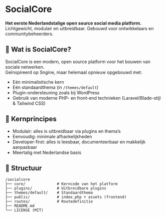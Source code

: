 # SocialCore

**Het eerste Nederlandstalige open source social media platform.**  
Lichtgewicht, modulair en uitbreidbaar. Gebouwd voor ontwikkelaars en communitybeheerders.

## 🔧 Wat is SocialCore?

SocialCore is een modern, open source platform voor het bouwen van sociale netwerken.  
Geïnspireerd op Sngine, maar helemaal opnieuw opgebouwd met:

- Eén minimalistische kern
- Eén standaardthema (in `/themes/default`)
- Plugin-ondersteuning zoals bij WordPress
- Gebruik van moderne PHP- en front-end technieken (Laravel/Blade-stijl & Tailwind CSS)

## 🧩 Kernprincipes

- Modulair: alles is uitbreidbaar via plugins en thema’s
- Eenvoudig: minimale afhankelijkheden
- Developer-first: alles is leesbaar, documenteerbaar en makkelijk aanpasbaar
- Meertalig met Nederlandse basis

## 📁 Structuur

```plaintext
/socialcore
├── core/              # Kerncode van het platform
├── plugins/           # Uitbreidbare plugins
├── themes/default/    # Standaardthema
├── public/            # index.php + assets (frontend)
├── routes/            # Routedefinitie
├── README.md
└── LICENSE (MIT)
